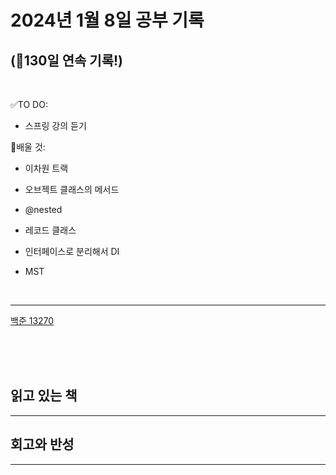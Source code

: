# 2024년 1월 8일 공부 기록 
## (🚀130일 연속 기록!)

<br>

✅TO DO: 

- 스프링 강의 듣기

💭배울 것:

- 이차원 트랙
- 오브젝트 클래스의 메서드
- @nested
- 레코드 클래스
- 인터페이스로 분리해서 DI


- MST

<br>

---

[백준 13270](..%2F..%2F..%2FAlgorithm%2FSolvedProblem%2FDP%2F%EC%8B%A4%EB%B2%84%2F13270%2F13270.md)




<br><br><br>

## 읽고 있는 책

---





## 회고와 반성

---
